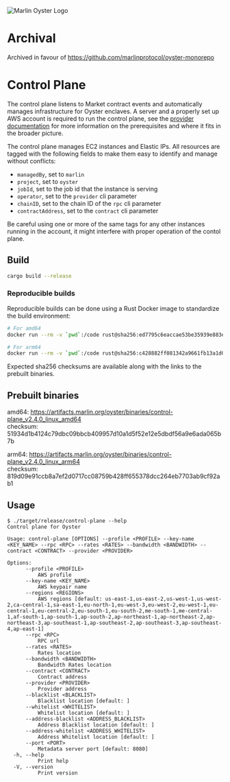 ![Marlin Oyster Logo](./logo.svg)

# Archival

Archived in favour of https://github.com/marlinprotocol/oyster-monorepo

# Control Plane

The control plane listens to Market contract events and automatically manages infrastructure for Oyster enclaves. A server and a properly set up AWS account is required to run the control plane, see the [provider documentation](https://docs.marlin.org/run-your-own-node/oyster/quickstart/) for more information on the prerequisites and where it fits in the broader picture.

The control plane manages EC2 instances and Elastic IPs. All resources are tagged with the following fields to make them easy to identify and manage without conflicts:
- `managedBy`, set to `marlin`
- `project`, set to `oyster`
- `jobId`, set to the job id that the instance is serving
- `operator`, set to the `provider` cli parameter
- `chainID`, set to the chain ID of the `rpc` cli parameter
- `contractAddress`, set to the `contract` cli parameter

Be careful using one or more of the same tags for any other instances running in the account, it might interfere with proper operation of the contol plane.
 
## Build

```bash
cargo build --release
```

### Reproducible builds

Reproducible builds can be done using a Rust Docker image to standardize the build environment:

```bash
# For amd64
docker run --rm -v `pwd`:/code rust@sha256:ed7795c6eaccae53be35939e883e8c3de0197b21e8eddbd9f04b0c4bc757c094 /code/build-amd64.sh

# For arm64
docker run --rm -v `pwd`:/code rust@sha256:c428882ff081342a9661fb13a1d059ecdc0b6e979ffec64b80371cf20a2088b0 /code/build-arm64.sh
```

Expected sha256 checksums are available along with the links to the prebuilt binaries.

## Prebuilt binaries

amd64: https://artifacts.marlin.org/oyster/binaries/control-plane_v2.4.0_linux_amd64 \
checksum: 51934d1b4124c79dbc09bbcb409957d10a1d5f52e12e5dbdf56a9e6ada065b7b

arm64: https://artifacts.marlin.org/oyster/binaries/control-plane_v2.4.0_linux_arm64 \
checksum: 819d09e91ccb8a7ef2d0717cc08759b428ff655378dcc264eb7703ab9cf92ab1

## Usage

```
$ ./target/release/control-plane --help
Control plane for Oyster

Usage: control-plane [OPTIONS] --profile <PROFILE> --key-name <KEY_NAME> --rpc <RPC> --rates <RATES> --bandwidth <BANDWIDTH> --contract <CONTRACT> --provider <PROVIDER>

Options:
      --profile <PROFILE>
          AWS profile
      --key-name <KEY_NAME>
          AWS keypair name
      --regions <REGIONS>
          AWS regions [default: us-east-1,us-east-2,us-west-1,us-west-2,ca-central-1,sa-east-1,eu-north-1,eu-west-3,eu-west-2,eu-west-1,eu-central-1,eu-central-2,eu-south-1,eu-south-2,me-south-1,me-central-1,af-south-1,ap-south-1,ap-south-2,ap-northeast-1,ap-northeast-2,ap-northeast-3,ap-southeast-1,ap-southeast-2,ap-southeast-3,ap-southeast-4,ap-east-1]
      --rpc <RPC>
          RPC url
      --rates <RATES>
          Rates location
      --bandwidth <BANDWIDTH>
          Bandwidth Rates location
      --contract <CONTRACT>
          Contract address
      --provider <PROVIDER>
          Provider address
      --blacklist <BLACKLIST>
          Blacklist location [default: ]
      --whitelist <WHITELIST>
          Whitelist location [default: ]
      --address-blacklist <ADDRESS_BLACKLIST>
          Address Blacklist location [default: ]
      --address-whitelist <ADDRESS_WHITELIST>
          Address Whitelist location [default: ]
      --port <PORT>
          Metadata server port [default: 8080]
  -h, --help
          Print help
  -V, --version
          Print version
```
